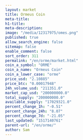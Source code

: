 ```yaml
---
layout: market
title: Ormeus Coin
meta-title: 
h1-title: 
meta-description: 
image: "/media/12317975/omes.png"
published: true
allow_search_engine: false
sitemap: false
enable_comment: false
sort_order: 311
permalink: "/en/orme/market.html"
coin_a_symbol: "ORME"
coin_a_name: "Ormeus Coin"
coin_a_lower_case: "orme"
price_usd: "2.10885"
price_btc: "0.00017948"
24h_volume_usd: "211351.0"
market_cap_usd: "200000000.0"
total_supply: "200000000.0"
available_supply: "17029321.0"
percent_change_1h: "-0.51"
percent_change_24h: "8.07"
percent_change_7d: "-21.05"
last_updated: "1517140761"
parent-url: "/en/orme/"
author: Sam
---
```


